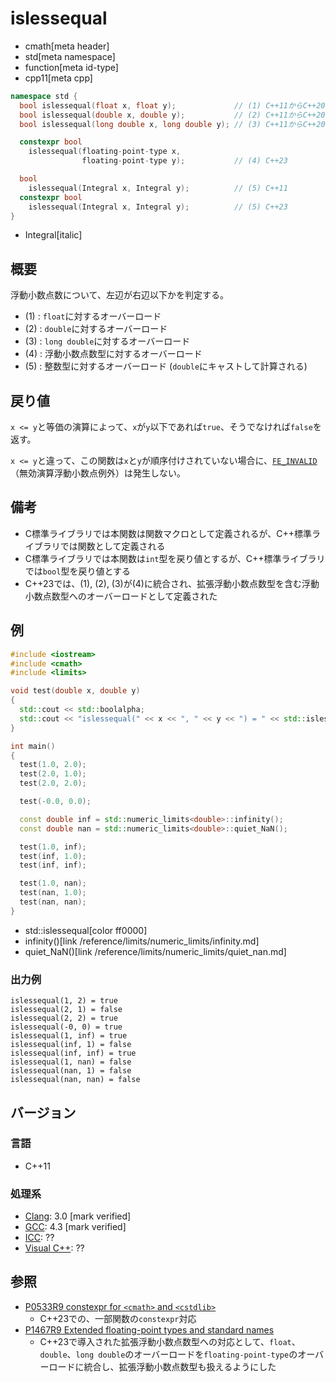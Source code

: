 # islessequal
* cmath[meta header]
* std[meta namespace]
* function[meta id-type]
* cpp11[meta cpp]

```cpp
namespace std {
  bool islessequal(float x, float y);             // (1) C++11からC++20まで
  bool islessequal(double x, double y);           // (2) C++11からC++20まで
  bool islessequal(long double x, long double y); // (3) C++11からC++20まで

  constexpr bool
    islessequal(floating-point-type x,
                floating-point-type y);           // (4) C++23

  bool
    islessequal(Integral x, Integral y);          // (5) C++11
  constexpr bool
    islessequal(Integral x, Integral y);          // (5) C++23
}
```
* Integral[italic]

## 概要
浮動小数点数について、左辺が右辺以下かを判定する。

- (1) : `float`に対するオーバーロード
- (2) : `double`に対するオーバーロード
- (3) : `long double`に対するオーバーロード
- (4) : 浮動小数点数型に対するオーバーロード
- (5) : 整数型に対するオーバーロード (`double`にキャストして計算される)


## 戻り値
`x <= y`と等価の演算によって、`x`が`y`以下であれば`true`、そうでなければ`false`を返す。

`x <= y`と違って、この関数は`x`と`y`が順序付けされていない場合に、[`FE_INVALID`](/reference/cfenv/fe_invalid.md)（無効演算浮動小数点例外）は発生しない。


## 備考
- C標準ライブラリでは本関数は関数マクロとして定義されるが、C++標準ライブラリでは関数として定義される
- C標準ライブラリでは本関数は`int`型を戻り値とするが、C++標準ライブラリでは`bool`型を戻り値とする
- C++23では、(1), (2), (3)が(4)に統合され、拡張浮動小数点数型を含む浮動小数点数型へのオーバーロードとして定義された


## 例
```cpp example
#include <iostream>
#include <cmath>
#include <limits>

void test(double x, double y)
{
  std::cout << std::boolalpha;
  std::cout << "islessequal(" << x << ", " << y << ") = " << std::islessequal(x, y) << std::endl;
}

int main()
{
  test(1.0, 2.0);
  test(2.0, 1.0);
  test(2.0, 2.0);

  test(-0.0, 0.0);

  const double inf = std::numeric_limits<double>::infinity();
  const double nan = std::numeric_limits<double>::quiet_NaN();

  test(1.0, inf);
  test(inf, 1.0);
  test(inf, inf);

  test(1.0, nan);
  test(nan, 1.0);
  test(nan, nan);
}
```
* std::islessequal[color ff0000]
* infinity()[link /reference/limits/numeric_limits/infinity.md]
* quiet_NaN()[link /reference/limits/numeric_limits/quiet_nan.md]

### 出力例
```
islessequal(1, 2) = true
islessequal(2, 1) = false
islessequal(2, 2) = true
islessequal(-0, 0) = true
islessequal(1, inf) = true
islessequal(inf, 1) = false
islessequal(inf, inf) = true
islessequal(1, nan) = false
islessequal(nan, 1) = false
islessequal(nan, nan) = false
```

## バージョン
### 言語
- C++11

### 処理系
- [Clang](/implementation.md#clang): 3.0 [mark verified]
- [GCC](/implementation.md#gcc): 4.3 [mark verified]
- [ICC](/implementation.md#icc): ??
- [Visual C++](/implementation.md#visual_cpp): ??


## 参照
- [P0533R9 constexpr for `<cmath>` and `<cstdlib>`](https://www.open-std.org/jtc1/sc22/wg21/docs/papers/2021/p0533r9.pdf)
    - C++23での、一部関数の`constexpr`対応
- [P1467R9 Extended floating-point types and standard names](https://www.open-std.org/jtc1/sc22/wg21/docs/papers/2022/p1467r9.html)
    - C++23で導入された拡張浮動小数点数型への対応として、`float`、`double`、`long double`のオーバーロードを`floating-point-type`のオーバーロードに統合し、拡張浮動小数点数型も扱えるようにした
